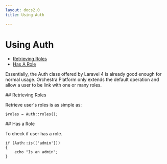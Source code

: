 ```yaml
---
layout: docs2.0
title: Using Auth

---
```


Using Auth
==============

* [Retrieving Roles](#retrieving-roles)
* [Has A Role](#check-role)

<article id="introduction">

Essentially, the Auth class offered by Laravel 4 is already good enough for normal usage. Orchestra Platform only extends the default operation and allow a user to be link with one or many roles.

</article> 

<article id="retrieving-roles">
## Retrieving Roles

Retrieve user's roles is as simple as:

	$roles = Auth::roles();

</article>

<article id="check-role">
## Has a Role

To check if user has a role.

	if (Auth::is(['admin']))
	{
		echo "Is an admin";
	}

</article>
